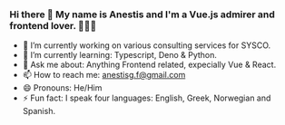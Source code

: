 ### Hi there 👋 My name is Anestis and I'm a Vue.js admirer and frontend lover. 🕵🏼‍♂️

- 🔭 I’m currently working on various consulting services for SYSCO.
- 🌱 I’m currently learning: Typescript, Deno & Python.
- 💬 Ask me about: Anything Frontend related, expecially Vue & React.
- 📫 How to reach me: anestisg.f@gmail.com
- 😄 Pronouns: He/Him
- ⚡ Fun fact: I speak four languages: English, Greek, Norwegian and Spanish.

